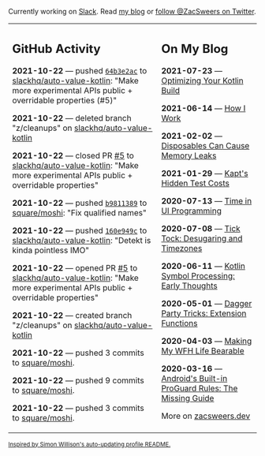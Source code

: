 Currently working on [Slack](https://slack.com/). Read [my blog](https://zacsweers.dev/) or [follow @ZacSweers on Twitter](https://twitter.com/ZacSweers).

<table><tr><td valign="top" width="60%">

## GitHub Activity
<!-- githubActivity starts -->
**2021-10-22** — pushed [`64b3e2ac`](https://github.com/slackhq/auto-value-kotlin/commit/64b3e2acf885d148f2b50c3cd6b3aa33e368b83e) to [slackhq/auto-value-kotlin](https://api.github.com/repos/slackhq/auto-value-kotlin): "Make more experimental APIs public + overridable properties (#5)"

**2021-10-22** — deleted branch "z/cleanups" on [slackhq/auto-value-kotlin](https://api.github.com/repos/slackhq/auto-value-kotlin)

**2021-10-22** — closed PR [#5](https://api.github.com/repos/slackhq/auto-value-kotlin/pulls/5) to [slackhq/auto-value-kotlin](https://api.github.com/repos/slackhq/auto-value-kotlin): "Make more experimental APIs public + overridable properties"

**2021-10-22** — pushed [`b9811389`](https://github.com/square/moshi/commit/b98113891bf0ff0c20f55f8d98861e4993bf1f0c) to [square/moshi](https://api.github.com/repos/square/moshi): "Fix qualified names"

**2021-10-22** — pushed [`160e949c`](https://github.com/slackhq/auto-value-kotlin/commit/160e949c64ac8f23d304cef9cd47dd1c89b49089) to [slackhq/auto-value-kotlin](https://api.github.com/repos/slackhq/auto-value-kotlin): "Detekt is kinda pointless IMO"

**2021-10-22** — opened PR [#5](https://api.github.com/repos/slackhq/auto-value-kotlin/pulls/5) to [slackhq/auto-value-kotlin](https://api.github.com/repos/slackhq/auto-value-kotlin): "Make more experimental APIs public + overridable properties"

**2021-10-22** — created branch "z/cleanups" on [slackhq/auto-value-kotlin](https://api.github.com/repos/slackhq/auto-value-kotlin)

**2021-10-22** — pushed 3 commits to [square/moshi](https://api.github.com/repos/square/moshi).

**2021-10-22** — pushed 9 commits to [square/moshi](https://api.github.com/repos/square/moshi).

**2021-10-22** — pushed 3 commits to [square/moshi](https://api.github.com/repos/square/moshi).
<!-- githubActivity ends -->
</td><td valign="top" width="40%">

## On My Blog
<!-- blog starts -->
**2021-07-23** — [Optimizing Your Kotlin Build](https://www.zacsweers.dev/optimizing-your-kotlin-build/)

**2021-06-14** — [How I Work](https://www.zacsweers.dev/how-i-work/)

**2021-02-02** — [Disposables Can Cause Memory Leaks](https://www.zacsweers.dev/disposables-can-cause-memory-leaks/)

**2021-01-29** — [Kapt's Hidden Test Costs](https://www.zacsweers.dev/kapts-hidden-test-costs/)

**2020-07-13** — [Time in UI Programming](https://www.zacsweers.dev/time-in-ui/)

**2020-07-08** — [Tick Tock: Desugaring and Timezones](https://www.zacsweers.dev/ticktock-desugaring-timezones/)

**2020-06-11** — [Kotlin Symbol Processing: Early Thoughts](https://www.zacsweers.dev/kotlin-symbol-processor-early-thoughts/)

**2020-05-01** — [Dagger Party Tricks: Extension Functions](https://www.zacsweers.dev/dagger-party-tricks-extension-functions/)

**2020-04-03** — [Making My WFH Life Bearable](https://www.zacsweers.dev/making-wfh-life-bearable/)

**2020-03-16** — [Android's Built-in ProGuard Rules: The Missing Guide](https://www.zacsweers.dev/android-proguard-rules/)
<!-- blog ends -->
More on [zacsweers.dev](https://zacsweers.dev/)
</td></tr></table>

<sub><a href="https://simonwillison.net/2020/Jul/10/self-updating-profile-readme/">Inspired by Simon Willison's auto-updating profile README.</a></sub>